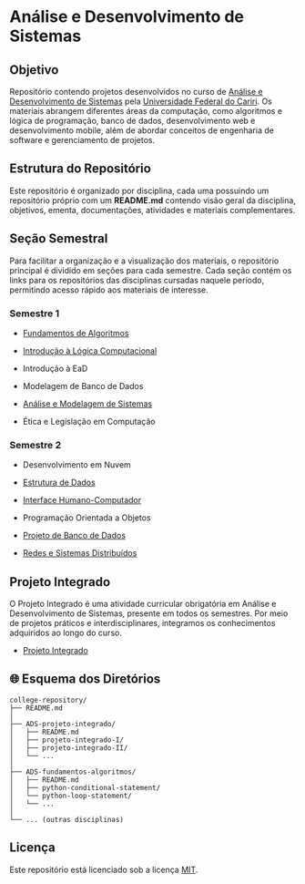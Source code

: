 # Análise e Desenvolvimento de Sistemas

## Objetivo

Repositório contendo projetos desenvolvidos no curso de [Análise e Desenvolvimento de Sistemas](https://www.ufca.edu.br/cursos/graduacao/ads/) pela [Universidade Federal do Cariri](https://www.ufca.edu.br/). Os materiais abrangem diferentes áreas da computação, como algoritmos e lógica de programação, banco de dados, desenvolvimento web e desenvolvimento mobile, além de abordar conceitos de engenharia de software e gerenciamento de projetos.

## Estrutura do Repositório

Este repositório é organizado por disciplina, cada uma possuindo um repositório próprio com um **README.md** contendo visão geral da disciplina, objetivos, ementa, documentações, atividades e materiais complementares.

## Seção Semestral
Para facilitar a organização e a visualização dos materiais, o repositório principal é dividido em seções para cada semestre. Cada seção contém os links para os repositórios das disciplinas cursadas naquele período, permitindo acesso rápido aos materiais de interesse.
 
### Semestre 1
* [Fundamentos de Algoritmos](https://github.com/vasconcel/ADS-fundamentals-algorithms)
  
* [Introdução à Lógica Computacional](https://github.com/vasconcel/ADS-computational-logic)
  
* Introdução à EaD
  
* Modelagem de Banco de Dados
  
* [Análise e Modelagem de Sistemas](https://github.com/vasconcel/ADS-system-analysis-modeling)
  
* Ética e Legislação em Computação

### Semestre 2
* Desenvolvimento em Nuvem
  
* [Estrutura de Dados](https://github.com/vasconcel/ADS-data-structures)
  
* [Interface Humano-Computador](https://github.com/vasconcel/ADS-human-computer-interface)
  
* Programação Orientada a Objetos
  
* [Projeto de Banco de Dados](https://github.com/vasconcel/ADS-database-project)
  
* [Redes e Sistemas Distribuídos](https://github.com/vasconcel/ADS-distributed-networks-systems)
  

## Projeto Integrado
O Projeto Integrado é uma atividade curricular obrigatória em Análise e Desenvolvimento de Sistemas, presente em todos os semestres. Por meio de projetos práticos e interdisciplinares, integramos os conhecimentos adquiridos ao longo do curso.

* [Projeto Integrado](https://github.com/vasconcel/ADS-integrated-project)

## 🌐 Esquema dos Diretórios

```
college-repository/
├── README.md
│
├── ADS-projeto-integrado/
│   ├── README.md
│   ├── projeto-integrado-I/
│   ├── projeto-integrado-II/
│   └── ...
│
├── ADS-fundamentos-algoritmos/
│   ├── README.md
│   ├── python-conditional-statement/
│   └── python-loop-statement/
│   └── ...
│
└── ... (outras disciplinas)
```

## Licença

Este repositório está licenciado sob a licença [MIT](https://choosealicense.com/licenses/mit/).
